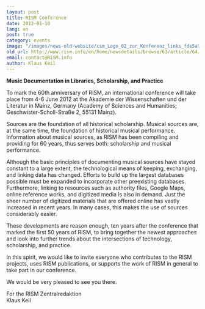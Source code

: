 ```yaml
---
layout: post
title: RISM Conference
date: 2012-01-18
lang: en
post: true
category: events
image: "/images/news-old-website/csm_Logo_02_zur_Konferenz_links_fde5a9a1c0.jpg"
old_url: http://www.rism.info/en/home/newsdetails/browse/63/article/64/rism-conference.html
email: contact@RISM.info
author: Klaus Keil
---
```


**Music Documentation in Libraries, Scholarship, and Practice**

To mark the 60th anniversary of RISM, an international conference will take place from 4-6 June 2012 at the Akademie der Wissenschaften und der Literatur in Mainz, Germany (Academy of Sciences and Humanities; Geschwister-Scholl-Straße 2, 55131 Mainz).

Sources are the foundation of all historical scholarship. Musical sources are, at the same time, the foundation of historical musical performance. Information about musical sources, as RISM has been compiling and providing for 60 years, thus serves both: scholarship and musical performance.

Although the basic principles of documenting musical sources have stayed constant to a large extent, the technological means of keeping, exchanging, and linking data has changed. Efforts to build up the largest databases possible must be expanded to incorporate other preexisting databases. Furthermore, linking to resources such as authority files, Google Maps, online reference works, and digitized media is also in demand. Just the sheer number of digitized materials that are offered online has vastly increased in recent years. In many cases, this makes the use of sources considerably easier.

These developments are reason enough, ten years after the conference that marked the first 50 years of RISM, to bring together the newest approaches and look into further trends about the intersections of technology, scholarship, and practice.

In this spirit, we would like to invite everyone who contributes to the RISM projects, uses RISM publications, or supports the work of RISM in general to take part in our conference.

We would be very pleased to see you there.

For the RISM Zentralredaktion  
Klaus Keil
